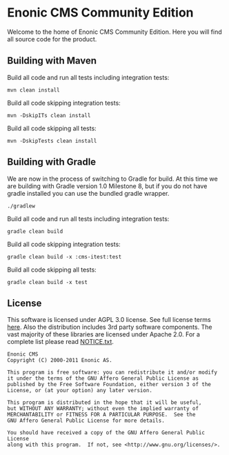 
# Enonic CMS Community Edition

Welcome to the home of Enonic CMS Community Edition. Here you will find all source code for the product.

## Building with Maven

Build all code and run all tests including integration tests:

    mvn clean install

Build all code skipping integration tests:

    mvn -DskipITs clean install

Build all code skipping all tests:

    mvn -DskipTests clean install

## Building with Gradle

We are now in the process of switching to Gradle for build. At this time we are building with Gradle version 1.0 Milestone 8, but if you do not have
gradle installed you can use the bundled gradle wrapper.

	./gradlew 
	
Build all code and run all tests including integration tests:

    gradle clean build

Build all code skipping integration tests:

    gradle clean build -x :cms-itest:test

Build all code skipping all tests:

    gradle clean build -x test

## License

This software is licensed under AGPL 3.0 license. See full license terms [here](http://www.enonic.com/license). Also the distribution includes
3rd party software components. The vast majority of these libraries are licensed under Apache 2.0. For a complete list please 
read [NOTICE.txt](https://github.com/enonic/cms-ce/raw/master/modules/cms-distro/src/resources/NOTICE.txt).

	Enonic CMS
	Copyright (C) 2000-2011 Enonic AS.

	This program is free software: you can redistribute it and/or modify
	it under the terms of the GNU Affero General Public License as
	published by the Free Software Foundation, either version 3 of the
	License, or (at your option) any later version.

	This program is distributed in the hope that it will be useful,
	but WITHOUT ANY WARRANTY; without even the implied warranty of
	MERCHANTABILITY or FITNESS FOR A PARTICULAR PURPOSE.  See the
	GNU Affero General Public License for more details.

	You should have received a copy of the GNU Affero General Public License
	along with this program.  If not, see <http://www.gnu.org/licenses/>.
